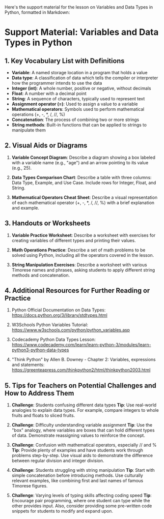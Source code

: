 Here's the support material for the lesson on Variables and Data Types in Python, formatted in Markdown:

# Support Material: Variables and Data Types in Python

## 1. Key Vocabulary List with Definitions

- **Variable**: A named storage location in a program that holds a value
- **Data type**: A classification of data which tells the compiler or interpreter how the programmer intends to use the data
- **Integer (int)**: A whole number, positive or negative, without decimals
- **Float**: A number with a decimal point
- **String**: A sequence of characters, typically used to represent text
- **Assignment operator (=)**: Used to assign a value to a variable
- **Mathematical operators**: Symbols used to perform mathematical operations (+, -, *, /, //, %)
- **Concatenation**: The process of combining two or more strings
- **String methods**: Built-in functions that can be applied to strings to manipulate them

## 2. Visual Aids or Diagrams

1. **Variable Concept Diagram**: 
   Describe a diagram showing a box labeled with a variable name (e.g., "age") and an arrow pointing to its value (e.g., 25).

2. **Data Types Comparison Chart**:
   Describe a table with three columns: Data Type, Example, and Use Case. Include rows for Integer, Float, and String.

3. **Mathematical Operators Cheat Sheet**:
   Describe a visual representation of each mathematical operator (+, -, *, /, //, %) with a brief explanation and example.

## 3. Handouts or Worksheets

1. **Variable Practice Worksheet**:
   Describe a worksheet with exercises for creating variables of different types and printing their values.

2. **Math Operations Practice**:
   Describe a set of math problems to be solved using Python, including all the operators covered in the lesson.

3. **String Manipulation Exercises**:
   Describe a worksheet with various Timorese names and phrases, asking students to apply different string methods and concatenation.

## 4. Additional Resources for Further Reading or Practice

1. Python Official Documentation on Data Types:
   https://docs.python.org/3/library/stdtypes.html

2. W3Schools Python Variables Tutorial:
   https://www.w3schools.com/python/python_variables.asp

3. Codecademy Python Data Types Lesson:
   https://www.codecademy.com/learn/learn-python-3/modules/learn-python3-python-data-types

4. "Think Python" by Allen B. Downey - Chapter 2: Variables, expressions and statements:
   https://greenteapress.com/thinkpython2/html/thinkpython2003.html

## 5. Tips for Teachers on Potential Challenges and How to Address Them

1. **Challenge**: Students confusing different data types
   **Tip**: Use real-world analogies to explain data types. For example, compare integers to whole fruits and floats to sliced fruits.

2. **Challenge**: Difficulty understanding variable assignment
   **Tip**: Use the "box" analogy, where variables are boxes that can hold different types of data. Demonstrate reassigning values to reinforce the concept.

3. **Challenge**: Confusion with mathematical operators, especially // and %
   **Tip**: Provide plenty of examples and have students work through problems step-by-step. Use visual aids to demonstrate the difference between regular division and integer division.

4. **Challenge**: Students struggling with string manipulation
   **Tip**: Start with simple concatenation before introducing methods. Use culturally relevant examples, like combining first and last names of famous Timorese figures.

5. **Challenge**: Varying levels of typing skills affecting coding speed
   **Tip**: Encourage pair programming, where one student can type while the other provides input. Also, consider providing some pre-written code snippets for students to modify and expand upon.